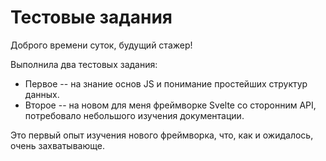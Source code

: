# Тестовые задания

Доброго времени суток, будущий стажер!  

Выполнила два тестовых задания:

* Первое -- на знание основ JS и понимание простейших структур данных.  
* Второе -- на новом для меня фреймворке Svelte со сторонним API, потребовало небольшого изучения документации.  

Это первый опыт изучения нового фреймворка, что, как и ожидалось, очень захватывающе.
